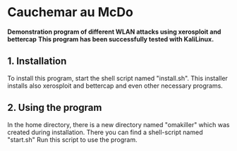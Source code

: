 # Cauchemar au McDo
**Demonstration program of different WLAN attacks using xerosploit and bettercap**
**This program has been successfully tested with KaliLinux.**

## 1. Installation
To install this program, start the shell script named "install.sh". This installer installs also xerosploit and bettercap and even other necessary programs.

## 2. Using the program
In the home directory, there is a new directory named "omakiller" which was created during installation. There you can find a shell-script named "start.sh" Run this script to use the program.
